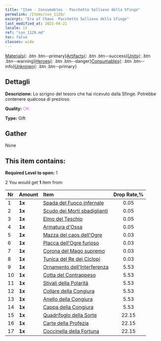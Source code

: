 ```yaml
---
title: "Item - Consumables - Pacchetto Sollievo della Sfinge"
permalink: /Items/con_1129/
excerpt: "Era of Chaos  Pacchetto Sollievo della Sfinge"
last_modified_at: 2021-04-21
locale: it
ref: "con_1129.md"
toc: false
classes: wide
---
```

 [Materials](/it/Items/){: .btn .btn--primary}[Artifacts](/it/Items/Artifacts/){: .btn .btn--success}[Units](/it/Items/Units/){: .btn .btn--warning}[Heroes](/it/Items/Heroes/){: .btn .btn--danger}[Consumables](/it/Items/Consumables/){: .btn .btn--info}[Unknown](/it/Items/Unknown/){: .btn .btn--primary}

## Dettagli
 **Descrizione:** Lo scrigno del tesoro che hai ricevuto dalla Sfinge. Potrebbe contenere qualcosa di prezioso.

 **Quality:** <span style="color: #DA70D6">OK</span>

 **Type:** Gift

## Gather

  None

## This item contains:

 **Required Level to open:** 1

 2 You would get **1** item  from:

  | Nr | Amount |     Item    | Drop Rate,% |
  |:---|:-------|:------------|:---------:|
  | 1 |  **1x** | [Spada del Fuoco infernale](/it/Items/art_121/) | 0.05 | 
  | 2 |  **1x** | [Scudo dei Morti sbadiglianti](/it/Items/art_122/) | 0.05 | 
  | 3 |  **1x** | [Elmo del Teschio](/it/Items/art_123/) | 0.05 | 
  | 4 |  **1x** | [Armatura d'Ossa](/it/Items/art_124/) | 0.05 | 
  | 5 |  **1x** | [Mazza del caos dell'Ogre](/it/Items/art_125/) | 0.03 | 
  | 6 |  **1x** | [Placca dell'Ogre furioso](/it/Items/art_126/) | 0.03 | 
  | 7 |  **1x** | [Corona del Mago supremo](/it/Items/art_127/) | 0.03 | 
  | 8 |  **1x** | [Tunica del Re dei Ciclopi](/it/Items/art_128/) | 0.03 | 
  | 9 |  **1x** | [Ornamento dell'Interferenza](/it/Items/art_118/) | 5.53 | 
  | 10 |  **1x** | [Cotta del Contrappeso](/it/Items/art_119/) | 5.53 | 
  | 11 |  **1x** | [Stivali della Polarità](/it/Items/art_120/) | 5.53 | 
  | 12 |  **1x** | [Collare della Congiura](/it/Items/art_115/) | 5.53 | 
  | 13 |  **1x** | [Anello della Congiura](/it/Items/art_116/) | 5.53 | 
  | 14 |  **1x** | [Cappa della Congiura](/it/Items/art_117/) | 5.53 | 
  | 15 |  **1x** | [Quadrifoglo della Sorte](/it/Items/art_109/) | 22.15 | 
  | 16 |  **1x** | [Carte della Profezia](/it/Items/art_110/) | 22.15 | 
  | 17 |  **1x** | [Coccinella della Fortuna](/it/Items/art_111/) | 22.15 | 
